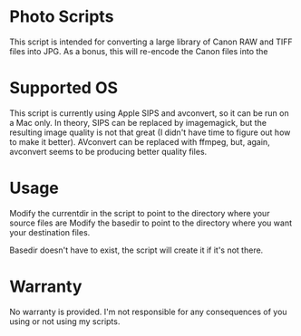 # Photo Scripts

This script is intended for converting a large library of Canon RAW and TIFF files into JPG.
As a bonus, this will re-encode the Canon files into the 

# Supported OS

This script is currently using Apple SIPS and avconvert, so it can be run on a Mac only. 
In theory, SIPS can be replaced by imagemagick, but the resulting image quality is not that great (I didn't have time to figure out how to make it better). AVconvert can be replaced with ffmpeg, but, again, avconvert seems to be producing better quality files.

# Usage

Modify the currentdir in the script to point to the directory where your source files are
Modify the basedir to point to the directory where you want your destination files.

Basedir doesn't have to exist, the script will create it if it's not there.

# Warranty

No warranty is provided. I'm not responsible for any consequences of you using or not using my scripts.
